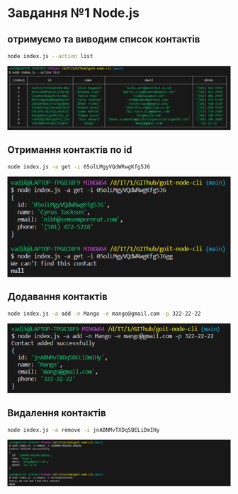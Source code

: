 # Завдання №1 Node.js

## отримуємо та виводим список контактів

```bash
node index.js --action list

```

![sample-1](./imgForReadme/contactList.png)

## Отримання контактів по id

```bash
node index.js -a get -i 05olLMgyVQdWRwgKfg5J6
```

![sample-2](./imgForReadme/get.png)

## Додавання контактів

```bash
node index.js -a add -n Mango -e mango@gmail.com -p 322-22-22

```

![sample-3](./imgForReadme/add.png)

## Видалення контактів

```bash
node index.js -a remove -i jnABNMvTXDq5BELiDmIHy
```

![sample-4](./imgForReadme/remove.png)
